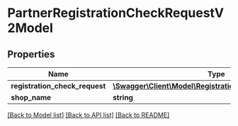 # PartnerRegistrationCheckRequestV2Model

## Properties
Name | Type | Description | Notes
------------ | ------------- | ------------- | -------------
**registration_check_request** | [**\Swagger\Client\Model\RegistrationCheckRequestV2Model**](RegistrationCheckRequestV2Model.md) |  | 
**shop_name** | **string** |  | 

[[Back to Model list]](../README.md#documentation-for-models) [[Back to API list]](../README.md#documentation-for-api-endpoints) [[Back to README]](../README.md)



